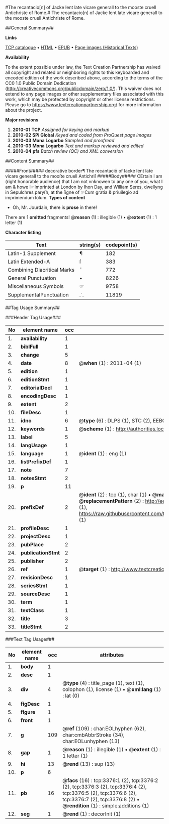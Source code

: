 #The recantacio[n] of Jacke lent late vicare generall to the mooste cruell Antichriste of Rome.#
The recantacio[n] of Jacke lent late vicare generall to the mooste cruell Antichriste of Rome.

##General Summary##

**Links**

[TCP catalogue](http://www.ota.ox.ac.uk/tcp/)  • 
[HTML](http://tei.it.ox.ac.uk/tcp/Texts-HTML/free/A05/A05319.html)  • 
[EPUB](http://tei.it.ox.ac.uk/tcp/Texts-EPUB/free/A05/A05319.epub) • 
[Page images (Historical Texts)](https://historicaltexts.jisc.ac.uk/eebo-99838983e)

**Availability**

To the extent possible under law, the Text Creation Partnership has waived all copyright and related or neighboring rights to this keyboarded and encoded edition of the work described above, according to the terms of the CC0 1.0 Public Domain Dedication (http://creativecommons.org/publicdomain/zero/1.0/). This waiver does not extend to any page images or other supplementary files associated with this work, which may be protected by copyright or other license restrictions. Please go to https://www.textcreationpartnership.org/ for more information about the project.

**Major revisions**

1. __2010-01__ __TCP__ *Assigned for keying and markup*
1. __2010-02__ __SPi Global__ *Keyed and coded from ProQuest page images*
1. __2010-03__ __Mona Logarbo__ *Sampled and proofread*
1. __2010-03__ __Mona Logarbo__ *Text and markup reviewed and edited*
1. __2010-04__ __pfs__ *Batch review (QC) and XML conversion*

##Content Summary##

#####Front#####
decorative border¶ The recantaciō of Iacke Ient late vicare generall to the mooſte cruell Antichriſ
#####Body#####
CErtain I am (right honorable audience) that I am not vnknowen to any one of you, what I am & howe I☞Imprinted at London by Ihon Day, and William Seres, dwellyng in Sepulchres paryſh, at the ſigne of ☞Cum gratia & priuilegio ad imprimendum ſolum.
**Types of content**

  * Oh, Mr. Jourdain, there is **prose** in there!

There are 1 **omitted** fragments! 
 @__reason__ (1) : illegible (1)  •  @__extent__ (1) : 1 letter (1)

**Character listing**


|Text|string(s)|codepoint(s)|
|---|---|---|
|Latin-1 Supplement|¶|182|
|Latin Extended-A|ſ|383|
|Combining             Diacritical Marks|̄|772|
|General Punctuation|•|8226|
|Miscellaneous Symbols|☞|9758|
|SupplementalPunctuation|⸫|11819|

##Tag Usage Summary##

###Header Tag Usage###

|No|element name|occ|attributes|
|---|---|---|---|
|1.|__availability__|1||
|2.|__biblFull__|1||
|3.|__change__|5||
|4.|__date__|8| @__when__ (1) : 2011-04 (1)|
|5.|__edition__|1||
|6.|__editionStmt__|1||
|7.|__editorialDecl__|1||
|8.|__encodingDesc__|1||
|9.|__extent__|2||
|10.|__fileDesc__|1||
|11.|__idno__|6| @__type__ (6) : DLPS (1), STC (2), EEBO-CITATION (1), PROQUEST (1), VID (1)|
|12.|__keywords__|1| @__scheme__ (1) : http://authorities.loc.gov/ (1)|
|13.|__label__|5||
|14.|__langUsage__|1||
|15.|__language__|1| @__ident__ (1) : eng (1)|
|16.|__listPrefixDef__|1||
|17.|__note__|7||
|18.|__notesStmt__|2||
|19.|__p__|11||
|20.|__prefixDef__|2| @__ident__ (2) : tcp (1), char (1)  •  @__matchPattern__ (2) : ([0-9\-]+):([0-9IVX]+) (1), (.+) (1)  •  @__replacementPattern__ (2) : http://eebo.chadwyck.com/downloadtiff?vid=$1&page=$2 (1), https://raw.githubusercontent.com/textcreationpartnership/Texts/master/tcpchars.xml#$1 (1)|
|21.|__profileDesc__|1||
|22.|__projectDesc__|1||
|23.|__pubPlace__|2||
|24.|__publicationStmt__|2||
|25.|__publisher__|2||
|26.|__ref__|1| @__target__ (1) : http://www.textcreationpartnership.org/docs/. (1)|
|27.|__revisionDesc__|1||
|28.|__seriesStmt__|1||
|29.|__sourceDesc__|1||
|30.|__term__|1||
|31.|__textClass__|1||
|32.|__title__|3||
|33.|__titleStmt__|2||


###Text Tag Usage###

|No|element name|occ|attributes|
|---|---|---|---|
|1.|__body__|1||
|2.|__desc__|1||
|3.|__div__|4| @__type__ (4) : title_page (1), text (1), colophon (1), license (1)  •  @__xml:lang__ (1) : lat (0)|
|4.|__figDesc__|1||
|5.|__figure__|1||
|6.|__front__|1||
|7.|__g__|109| @__ref__ (109) : char:EOLhyphen (62), char:cmbAbbrStroke (34), char:EOLunhyphen (13)|
|8.|__gap__|1| @__reason__ (1) : illegible (1)  •  @__extent__ (1) : 1 letter (1)|
|9.|__hi__|13| @__rend__ (13) : sup (13)|
|10.|__p__|6||
|11.|__pb__|16| @__facs__ (16) : tcp:3376:1 (2), tcp:3376:2 (2), tcp:3376:3 (2), tcp:3376:4 (2), tcp:3376:5 (2), tcp:3376:6 (2), tcp:3376:7 (2), tcp:3376:8 (2)  •  @__rendition__ (1) : simple:additions (1)|
|12.|__seg__|1| @__rend__ (1) : decorInit (1)|
